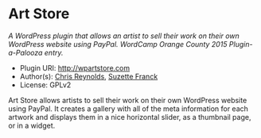 # Art Store
*A WordPress plugin that allows an artist to sell their work on their own WordPress website using PayPal. WordCamp Orange County 2015 Plugin-a-Palooza entry.*

 * Plugin URI: http://wpartstore.com
 * Author(s): [Chris Reynolds](https://github.com/jazzsequence), [Suzette Franck](https://github.com/safranck)
 * License: GPLv2

Art Store allows artists to sell their work on their own WordPress website using PayPal. It creates a gallery with all of the meta information for each artwork and displays them in a nice horizontal slider, as a thumbnail page, or in a widget.